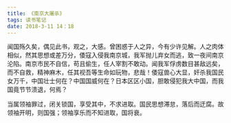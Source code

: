 ```yaml
---
title: 《南京大屠杀》
tags: 读书笔记
date: 2018-3-11 14：18
---
```

闻国殇久矣，偶见此书，观之，大感。曾困惑于人之异，今有少许见解。人之肉体相似，然其思想或差万分，倭寇入侵我南京城，我军抛儿弃女而逃，致一夜间南京沦陷。南京市民不自信，苟且偷生，任人宰割不敢动。闻我军俘虏数目甚敌远矣，而不自救，精神麻木，任其视吾等生命如玩物，悲哉！倭寇兽心大显，奸杀我国民女万千，中国壮士何在？中国国威何在？日本区区小国，胆敢侵犯我大中国，而我国竟节节溃退，何焉？

当属领袖罪过，闭关锁国，享受其中，不求进取。国民思想滞怠，落后而迂腐。故领袖开明，则国强；领袖享乐而不知进取，国将衰。
